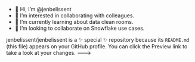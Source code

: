 - 👋 Hi, I’m @jenbelissent
- 👀 I’m interested in collaborating with colleagues.
- 🌱 I’m currently learning about data clean rooms.
- 💞️ I’m looking to collaborate on Snowflake use cases.


jenbelissent/jenbelissent is a ✨ special ✨ repository because its `README.md` (this file) appears on your GitHub profile.
You can click the Preview link to take a look at your changes.
--->
